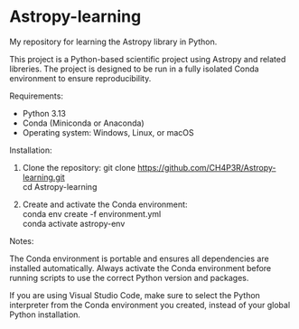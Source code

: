 # Astropy-learning
My repository for learning the Astropy library in Python.

This project is a Python-based scientific project using Astropy and related libreries. The project is designed to be run in a fully isolated Conda environment to ensure reproducibility.

Requirements:
- Python 3.13
- Conda (Miniconda or Anaconda)
- Operating system: Windows, Linux, or macOS

Installation:

1. Clone the repository:
   git clone https://github.com/CH4P3R/Astropy-learning.git <br/>
   cd Astropy-learning

2. Create and activate the Conda environment: <br/>
   conda env create -f environment.yml <br/>
   conda activate astropy-env

Notes:

The Conda environment is portable and ensures all dependencies are installed automatically. Always activate the Conda environment before running scripts to use the correct Python version and packages.

If you are using Visual Studio Code, make sure to select the Python interpreter from the Conda environment you created, instead of your global Python installation.
